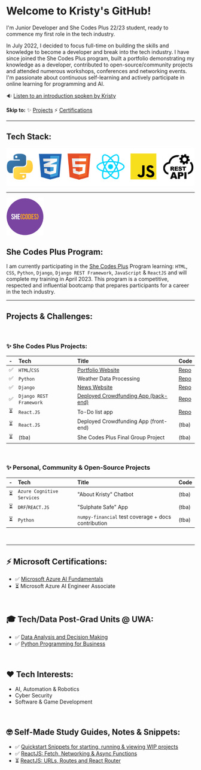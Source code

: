 # Welcome to Kristy's GitHub!

I'm Junior Developer and She Codes Plus 22/23 student, ready to commence my first role in the tech industry.
<p>In July 2022, I decided to focus full-time on building the skills and knowledge to become a developer and break into the tech industry. I have since joined the She Codes Plus program, built a portfolio demonstrating my knowledge as a developer, contributed to open-source/community projects and attended numerous workshops, conferences and networking events. I'm passionate about continuous self-learning and actively participate in online learning for programming and AI.
<br>

🔉 [Listen to an introduction spoken by Kristy](https://www.dropbox.com/s/4wc3jeblu89qspr/intro_to_kristy_126sec.mp3?dl=0)

**Skip to:** ✨ [Projects](#-she-codes-plus-projects--technologies-learned) ⚡ [Certifications](#-certifications) 

-----
## Tech Stack:

<img src="images/stack.png" />

-----

<img src="images/shecodes-icon.png" width="100px" height="100px" />


## She Codes Plus Program:

I am currently participating in the [She Codes Plus](https://shecodes.com.au/program/plus/) Program learning: `HTML`, `CSS`, `Python`, `Django`, `Django REST Framework`, `JavaScript` & `ReactJS` and will complete my training in April 2023. This program is a competitive, respected and influential bootcamp that prepares participants for a career in the tech industry. 

-----
## Projects & Challenges:
<br>

### ✨ She Codes Plus Projects:

| - | Tech | Title | Code |
| :-- | :-- | :-- | :-- | 
|✅ | `HTML`/`CSS` | [Portfolio Website](https://ms-kl.github.io/) | [Repo](https://github.com/Ms-KL/Ms-KL.github.io) |
|✅ | `Python` | Weather Data Processing | [Repo](https://github.com/Ms-KL/she-codes-python-weather-project-Ms-KL) |
|✅ | `Django` |  [News Website](https://www.loom.com/share/fa6a7813a17f41b69c7a54d8ddf87a7a)| [Repo](https://github.com/Ms-KL/she-codes-django-news-project-Ms-KL) |
|✅ | `Django REST Framework` | [Deployed Crowdfunding App (back-end)](https://icy-dew-540.fly.dev/) | [Repo](https://github.com/Ms-KL/she-codes-crowdfunding-api-project-Ms-KL) | 
|⏳ | `React.JS` | To-Do list app | [Repo](https://github.com/Ms-KL/todo-list) |
|⏳ | `React.JS` | Deployed Crowdfunding App (front-end) | (tba) |
|⏳ | (tba)| She Codes Plus Final Group Project | (tba) |

<br> 


### ✨ Personal, Community & Open-Source Projects

| - | Tech | Title | Code |
| :--- | :--- | :--- | :--- |
|⏳ | `Azure Cognitive Services` | "About Kristy" Chatbot | (tba) |
|⏳ | `DRF`/`REACT.JS` | "Sulphate Safe" App | (tba)
|⏳ | `Python` | `numpy-financial` test coverage + docs contribution | (tba) |

<br>


-----

## ⚡ Microsoft Certifications:
- ✅ [Microsoft
Azure AI Fundamentals](https://www.credly.com/badges/cf1a19d2-5f6e-49d2-9524-5eb88053f091/public_url)
- ⏳ Microsoft Azure AI Engineer Associate

<br>

## 🎓 Tech/Data Post-Grad Units @ UWA:
- ✅ [Data Analysis and Decision Making](https://handbooks.uwa.edu.au/unitdetails?code=MGMT5504)
- ✅ [Python Programming for Business](https://handbooks.uwa.edu.au/unitdetails?code=BUSN5101)

<br>

## ❤️ Tech Interests:
- AI, Automation & Robotics
- Cyber Security
- Software & Game Development

<br>

## 🤓 Self-Made Study Guides, Notes & Snippets:
- ✅ [Quickstart Snippets for starting, running & viewing WIP projects](https://gist.github.com/Ms-KL/7e5954905e26f5dfcc8fea99031a37a9)
- ✅ [ReactJS: Fetch, Networking & Async Functions](https://gist.github.com/Ms-KL/d5fa3d72ee0f4ba0a28e8e5d93ba12d8)
- ⏳ [ReactJS: URLs, Routes and React Router](https://gist.github.com/Ms-KL/a0d0c614aceed82e486b298a8fc8b373)
